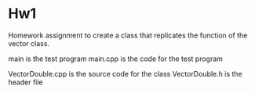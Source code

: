 # Hw1

Homework assignment to create a class that replicates the function of the vector class.

main is the test program
main.cpp is the code for the test program

VectorDouble.cpp is the source code for the class
VectorDouble.h is the header file
